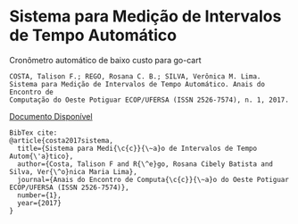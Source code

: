 # Sistema para Medição de Intervalos de Tempo Automático
Cronômetro automático de baixo custo para go-cart

    COSTA, Talison F.; REGO, Rosana C. B.; SILVA, Verônica M. Lima. 
    Sistema para Medição de Intervalos de Tempo Automático. Anais do Encontro de 
    Computação do Oeste Potiguar ECOP/UFERSA (ISSN 2526-7574), n. 1, 2017. 

[Documento Disponível](https://periodicos.ufersa.edu.br/index.php/ecop/article/view/7075)

    BibTex cite: 
    @article{costa2017sistema,
      title={Sistema para Medi{\c{c}}{\~a}o de Intervalos de Tempo Autom{\'a}tico},
      author={Costa, Talison F and R{\^e}go, Rosana Cibely Batista and Silva, Ver{\^o}nica Maria Lima},
      journal={Anais do Encontro de Computa{\c{c}}{\~a}o do Oeste Potiguar ECOP/UFERSA (ISSN 2526-7574)},
      number={1},
      year={2017}
    }
